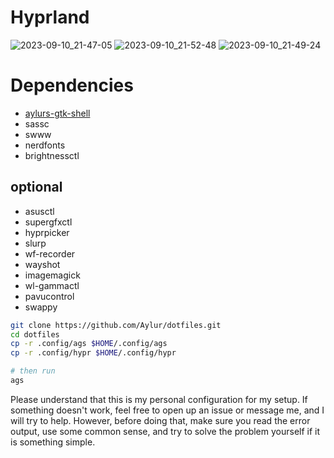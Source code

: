 # Hyprland

![2023-09-10_21-47-05](https://github.com/Aylur/dotfiles/assets/104676705/5ac6786b-7505-4af8-b608-e61912d2777c)
![2023-09-10_21-52-48](https://github.com/Aylur/dotfiles/assets/104676705/12fa670d-da75-4108-b44e-c823c47f2679)
![2023-09-10_21-49-24](https://github.com/Aylur/dotfiles/assets/104676705/aae92d15-6294-4794-b46b-62da55a6e2b1)



# Dependencies
- [aylurs-gtk-shell](https://github.com/Aylur/ags/wiki/installation)
- sassc
- swww
- nerdfonts
- brightnessctl
## optional
- asusctl
- supergfxctl
- hyprpicker
- slurp
- wf-recorder
- wayshot
- imagemagick
- wl-gammactl
- pavucontrol
- swappy

```bash
git clone https://github.com/Aylur/dotfiles.git
cd dotfiles
cp -r .config/ags $HOME/.config/ags
cp -r .config/hypr $HOME/.config/hypr

# then run
ags
```

Please understand that this is my personal configuration for my setup. If something doesn't work, feel free to open up an issue or message me, and I will try to help. However, before doing that, make sure you read the error output, use some common sense, and try to solve the problem yourself if it is something simple.
